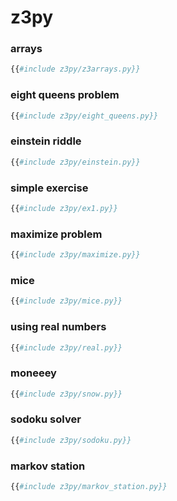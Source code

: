 # z3py


### arrays
```python
{{#include z3py/z3arrays.py}}
```

### eight queens problem
```python
{{#include z3py/eight_queens.py}}
```

### einstein riddle
```python
{{#include z3py/einstein.py}}
```

### simple exercise
```python
{{#include z3py/ex1.py}}
```

### maximize problem
```python
{{#include z3py/maximize.py}}
```

### mice
```python
{{#include z3py/mice.py}}
```

### using real numbers
```python
{{#include z3py/real.py}}
```

### moneeey
```python
{{#include z3py/snow.py}}
```

### sodoku solver
```python
{{#include z3py/sodoku.py}}
```

### markov station 
```python
{{#include z3py/markov_station.py}}
```
